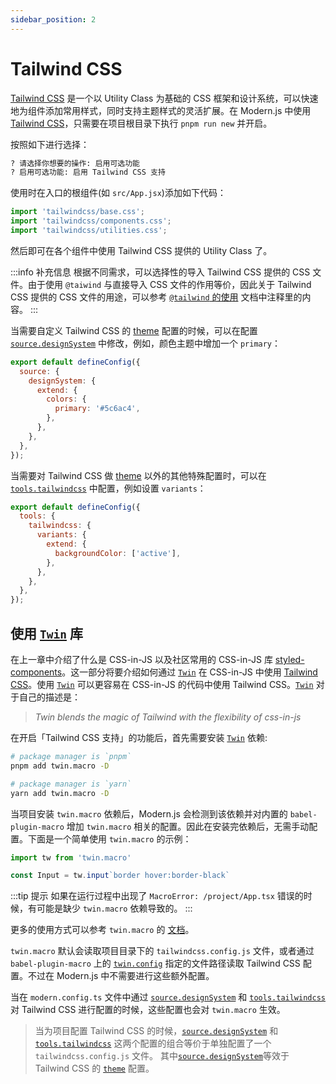 ```yaml
---
sidebar_position: 2
---
```


# Tailwind CSS

[Tailwind CSS](https://tailwindcss.com/) 是一个以 Utility Class 为基础的 CSS 框架和设计系统，可以快速地为组件添加常用样式，同时支持主题样式的灵活扩展。在 Modern.js 中使用 [Tailwind CSS](https://tailwindcss.com/)，只需要在项目根目录下执行 `pnpm run new` 并开启。

按照如下进行选择：

```bash
? 请选择你想要的操作: 启用可选功能
? 启用可选功能: 启用 Tailwind CSS 支持
```

使用时在入口的根组件(如 `src/App.jsx`)添加如下代码：

```js
import 'tailwindcss/base.css';
import 'tailwindcss/components.css';
import 'tailwindcss/utilities.css';
```

然后即可在各个组件中使用 Tailwind CSS 提供的 Utility Class 了。

:::info 补充信息
根据不同需求，可以选择性的导入 Tailwind CSS 提供的 CSS 文件。由于使用 `@taiwind` 与直接导入 CSS 文件的作用等价，因此关于 Tailwind CSS 提供的 CSS 文件的用途，可以参考 [`@tailwind` 的使用](https://tailwindcss.com/docs/functions-and-directives#tailwind) 文档中注释里的内容。
:::

当需要自定义 Tailwind CSS 的 [theme](https://tailwindcss.com/docs/theme) 配置的时候，可以在配置 [`source.designSystem`](/docs/apis/config/source/design-system) 中修改，例如，颜色主题中增加一个 `primary`：

```js title="modern.config.js"
export default defineConfig({
  source: {
    designSystem: {
      extend: {
        colors: {
          primary: '#5c6ac4',
        },
      },
    },
  },
});
```

当需要对 Tailwind CSS 做 [theme](https://tailwindcss.com/docs/theme) 以外的其他特殊配置时，可以在 [`tools.tailwindcss`](/docs/apis/config/tools/tailwindcss) 中配置，例如设置 `variants`：

```js title="modern.config.js"
export default defineConfig({
  tools: {
    tailwindcss: {
      variants: {
        extend: {
          backgroundColor: ['active'],
        },
      },
    },
  },
});
```

## 使用 [`Twin`](https://github.com/ben-rogerson/twin.macro) 库

在上一章中介绍了什么是 CSS-in-JS 以及社区常用的 CSS-in-JS 库 [styled-components](https://styled-components.com/)。这一部分将要介绍如何通过 [`Twin`](https://github.com/ben-rogerson/twin.macro) 在 CSS-in-JS 中使用 [Tailwind CSS](https://tailwindcss.com/)。使用 [`Twin`](https://github.com/ben-rogerson/twin.macro) 可以更容易在 CSS-in-JS 的代码中使用 Tailwind CSS。[`Twin`](https://github.com/ben-rogerson/twin.macro) 对于自己的描述是：

> *Twin blends the magic of Tailwind with the flexibility of css-in-js*

在开启「Tailwind CSS 支持」的功能后，首先需要安装 [`Twin`](https://github.com/ben-rogerson/twin.macro) 依赖:

``` bash
# package manager is `pnpm`
pnpm add twin.macro -D

# package manager is `yarn`
yarn add twin.macro -D
```

当项目安装 `twin.macro` 依赖后，Modern.js 会检测到该依赖并对内置的 `babel-plugin-macro` 增加 `twin.macro` 相关的配置。因此在安装完依赖后，无需手动配置。下面是一个简单使用 `twin.macro` 的示例：

``` js
import tw from 'twin.macro'

const Input = tw.input`border hover:border-black`
```

:::tip 提示
如果在运行过程中出现了 `MacroError: /project/App.tsx` 错误的时候，有可能是缺少 `twin.macro` 依赖导致的。
:::

更多的使用方式可以参考 `twin.macro` 的 [文档](https://github.com/ben-rogerson/twin.macro/blob/master/docs/index.md)。

`twin.macro` 默认会读取项目目录下的 `tailwindcss.config.js` 文件，或者通过 `babel-plugin-macro` 上的 [`twin.config`](https://github.com/ben-rogerson/twin.macro/blob/master/docs/options.md#options) 指定的文件路径读取 Tailwind CSS 配置。不过在 Modern.js 中不需要进行这些额外配置。

当在 `modern.config.ts` 文件中通过 [`source.designSystem`](/docs/apis/config/source/design-system) 和  [`tools.tailwindcss`](/docs/apis/config/tools/tailwindcss) 对 Tailwind CSS 进行配置的时候，这些配置也会对 `twin.macro` 生效。
> 当为项目配置 Tailwind CSS 的时候，[`source.designSystem`](/docs/apis/config/source/design-system) 和  [`tools.tailwindcss`](/docs/apis/config/tools/tailwindcss) 这两个配置的组合等价于单独配置了一个 `tailwindcss.config.js` 文件。
> 其中[`source.designSystem`](/docs/apis/config/source/design-system)等效于 Tailwind CSS 的 [`theme`](https://v2.tailwindcss.com/docs/configuration#theme) 配置。


